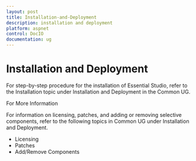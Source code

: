 ```yaml
---
layout: post
title: Installation-and-Deployment
description: installation and deployment
platform: aspnet
control: DocIO
documentation: ug
---
```


# Installation and Deployment

For step-by-step procedure for the installation of Essential Studio, refer to the Installation topic under Installation and Deployment in the Common UG.



For More Information

For information on licensing, patches, and adding or removing selective components, refer to the following topics in Common UG under Installation and Deployment.



* Licensing
* Patches
* Add/Remove Components
